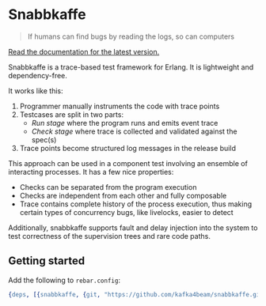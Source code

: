 Snabbkaffe
==========

> If humans can find bugs by reading the logs, so can computers

[Read the documentation for the latest version.](https://kafka4beam.github.io/snabbkaffe-docs)

Snabbkaffe is a trace-based test framework for Erlang.
It is lightweight and dependency-free.

It works like this:

 1) Programmer manually instruments the code with trace points
 2) Testcases are split in two parts:
    - *Run stage* where the program runs and emits event trace
    - *Check stage* where trace is collected and validated against the spec(s)
 3) Trace points become structured log messages in the release build

This approach can be used in a component test involving an ensemble of interacting processes. It has a few nice properties:

 + Checks can be separated from the program execution
 + Checks are independent from each other and fully composable
 + Trace contains complete history of the process execution, thus making certain types of concurrency bugs, like livelocks, easier to detect

Additionally, snabbkaffe supports fault and delay injection into the system to test correctness of the supervision trees and rare code paths.

## Getting started

Add the following to `rebar.config`:

```erlang
{deps, [{snabbkaffe, {git, "https://github.com/kafka4beam/snabbkaffe.git", {tag, "1.0.0"}}}]}.
```
